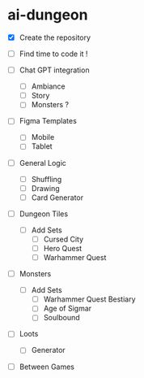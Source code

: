 # ai-dungeon

- [x] Create the repository
- [ ] Find time to code it !
- [ ] Chat GPT integration
  - [ ] Ambiance
  - [ ] Story
  - [ ] Monsters ?
- [ ] Figma Templates
  - [ ] Mobile
  - [ ] Tablet
- [ ] General Logic
  - [ ] Shuffling
  - [ ] Drawing
  - [ ] Card Generator
- [ ] Dungeon Tiles
  - [ ] Add Sets
    - [ ] Cursed City
    - [ ] Hero Quest
    - [ ] Warhammer Quest
- [ ] Monsters
  - [ ] Add Sets
    - [ ] Warhammer Quest Bestiary
    - [ ] Age of Sigmar
    - [ ] Soulbound
- [ ] Loots
  - [ ] Generator
- [ ] Between Games
 

